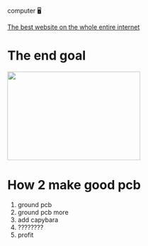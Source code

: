 computer 🖥️

[The best website on the whole entire internet](https://bigpierogi.net/)

# The end goal

<img src="https://github.com/SonOfCheevap/SonOfCheevap/assets/108093325/c74c8443-30f9-4b9b-a720-6912378735fe" width="300" height = "200">

# How 2 make good pcb
1. ground pcb
2. ground pcb more
3. add capybara
4. ????????
5. profit
<!--
**SonOfCheevap/SonOfCheevap** is a ✨ _special_ ✨ repository because its `README.md` (this file) appears on your GitHub profile.

Here are some ideas to get you started:

- 🔭 I’m currently working on ...
- 🌱 I’m currently learning ...
- 👯 I’m looking to collaborate on ...
- 🤔 I’m looking for help with ...
- 💬 Ask me about ...
- 📫 How to reach me: ...
- 😄 Pronouns: ...
- ⚡ Fun fact: ...
-->
